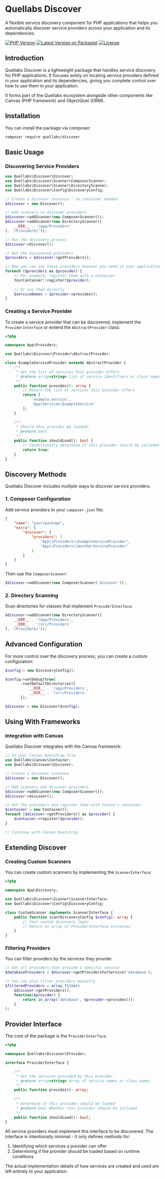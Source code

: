 # Quellabs Discover

A flexible service discovery component for PHP applications that helps you automatically discover service providers across your application and its dependencies.

[![PHP Version](https://img.shields.io/packagist/php-v/quellabs/discover.svg)](https://packagist.org/packages/quellabs/discover)
[![Latest Version on Packagist](https://img.shields.io/packagist/v/quellabs/discover.svg)](https://packagist.org/packages/quellabs/discover)
[![License](https://img.shields.io/github/license/quellabs/discover.svg)](https://github.com/quellabs/discover/blob/master/LICENSE.md)

## Introduction

Quellabs Discover is a lightweight package that handles service discovery for PHP applications. It focuses solely on locating service providers defined in your application and its dependencies, giving you complete control over how to use them in your application.

It forms part of the Quellabs ecosystem alongside other components like Canvas (PHP framework) and ObjectQuel (ORM).

## Installation

You can install the package via composer:

```bash
composer require quellabs/discover
```

## Basic Usage

### Discovering Service Providers

```php
use Quellabs\Discover\Discover;
use Quellabs\Discover\Scanner\ComposerScanner;
use Quellabs\Discover\Scanner\DirectoryScanner;
use Quellabs\Discover\Config\DiscoveryConfig;

// Create a Discover instance - no container needed
$discover = new Discover();

// Add scanners to discover providers
$discover->addScanner(new ComposerScanner());
$discover->addScanner(new DirectoryScanner([
    __DIR__ . '/app/Providers'
], '/Provider$/'));

// Run the discovery process
$discover->discover();

// Get the discovered providers
$providers = $discover->getProviders();

// Now you can use these providers however you need in your application
foreach ($providers as $provider) {
    // For example, register them with a container
    YourContainer::register($provider);
    
    // Or use them directly
    $serviceNames = $provider->provides();
}
```

### Creating a Service Provider

To create a service provider that can be discovered, implement the `ProviderInterface` or extend the `AbstractProvider` class:

```php
<?php

namespace App\Providers;

use Quellabs\Discover\Provider\AbstractProvider;

class ExampleServiceProvider extends AbstractProvider {
    /**
     * Get the list of services this provider offers
     * @return array<string> List of service identifiers or class names
     */
    public function provides(): array {
        // Return the list of services this provider offers
        return [
            'example.service',
            'App\Services\ExampleService'
        ];
    }
    
    /**
     * Should this provider be loaded?
     * @return bool
     */
    public function shouldLoad(): bool {
        // Conditionally determine if this provider should be included
        return true;
    }
}
```

## Discovery Methods

Quellabs Discover includes multiple ways to discover service providers:

### 1. Composer Configuration

Add service providers to your `composer.json` file:

```json
{
    "name": "your/package",
    "extra": {
        "discover": {
            "providers": [
                "App\\Providers\\ExampleServiceProvider",
                "App\\Providers\\AnotherServiceProvider"
            ]
        }
    }
}
```

Then use the `ComposerScanner`:

```php
$discover->addScanner(new ComposerScanner('discover'));
```

### 2. Directory Scanning

Scan directories for classes that implement `ProviderInterface`:

```php
$discover->addScanner(new DirectoryScanner([
    __DIR__ . '/app/Providers',
    __DIR__ . '/src/Providers'
], '/Provider$/'));
```

## Advanced Configuration

For more control over the discovery process, you can create a custom configuration:

```php
$config = new DiscoveryConfig();

$config->setDebug(true)
       ->setDefaultDirectories([
           __DIR__ . '/app/Providers',
           __DIR__ . '/src/Providers'
       ]);

$discover = new Discover($config);
```

## Using With Frameworks

### Integration with Canvas

Quellabs Discover integrates with the Canvas framework:

```php
// In your Canvas bootstrap file
use Quellabs\Canvas\Container;
use Quellabs\Discover\Discover;

// Create a discover instance
$discover = new Discover();

// Add scanners and discover providers
$discover->addScanner(new ComposerScanner());
$discover->discover();

// Get the providers and register them with Canvas's container
$container = new Container();
foreach ($discover->getProviders() as $provider) {
    $container->register($provider);
}

// Continue with Canvas bootstrap
```

## Extending Discover

### Creating Custom Scanners

You can create custom scanners by implementing the `ScannerInterface`:

```php
<?php

namespace App\Discovery;

use Quellabs\Discover\Scanner\ScannerInterface;
use Quellabs\Discover\Config\DiscoveryConfig;

class CustomScanner implements ScannerInterface {
    public function scan(DiscoveryConfig $config): array {
        // Your custom discovery logic
        // Return an array of ProviderInterface instances
    }
}
```

### Filtering Providers

You can filter providers by the services they provide:

```php
// Get all providers that provide a specific service
$databaseProviders = $discover->getProvidersForService('database');

// You can also filter providers manually
$filteredProviders = array_filter(
    $discover->getProviders(),
    function($provider) {
        return in_array('database', $provider->provides());
    }
);
```

## Provider Interface

The core of the package is the `ProviderInterface`:

```php
<?php

namespace Quellabs\Discover\Provider;

interface ProviderInterface {

    /**
     * Get the services provided by this provider
     * @return array<string> Array of service names or class names
     */
    public function provides(): array;
    
    /**
     * Determine if this provider should be loaded
     * @return bool Whether this provider should be included
     */
    public function shouldLoad(): bool;
}
```

All service providers must implement this interface to be discovered. The interface is intentionally minimal - it only defines methods for:

1. Identifying which services a provider can offer
2. Determining if the provider should be loaded based on runtime conditions

The actual implementation details of how services are created and used are left entirely to your application.